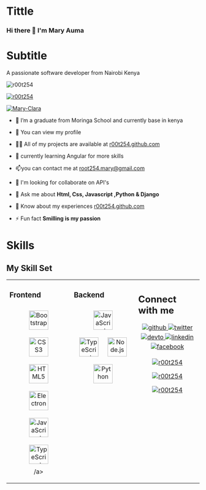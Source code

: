 # Tittle

### Hi there 👋 I'm Mary Auma 

# Subtitle
A passionate software developer  from Nairobi Kenya 

<p align="left"> <img src="https://komarev.com/ghpvc/?username=sheilah-ndiema&label=Profile%20views&color=0e75b6&style=flat" alt="r00t254" /> </p>

<p align="left"> <a href="https://github.com/ryo-ma/github-profile-trophy"><img src="https://github-profile-trophy.vercel.app/?username=r00t254&theme=onedark&title=Repositories,Commit,PullRequest" alt="r00t254" /></a> </p>

<p align="left"> <a href="https://twitter.com/Mary-Clara" target="blank"><img src="https://img.shields.io/twitter/follow/r00t254?logo=twitter&style=for-the-badge" alt="Mary-Clara" /></a> </p>


- 🌱 I’m  a graduate from Moringa School  and currently base in kenya

- 💬 You can view my profile 

- 👨‍💻 All of my projects are available at [r00t254.github.com](r00t254.github.com)

- 🔭 currently learning Angular for more skills

-  📫you can contact me at root254.mary@gmail.com

-  👯 I'm looking for collaborate on  API's 
- 💬 Ask me about **Html, Css, Javascript ,Python & Django**

- 📄 Know about my experiences [r00t254.github.com](r00t254.github.com)

- ⚡ Fun fact **Smilling is my passion**


# Skills

## My Skill Set  
<table><tr><td valign="top" width="33%">



### Frontend  
<div align="center">  
 
<a href="https://getbootstrap.com/docs/3.4/javascript/" target="_blank"><img style="margin: 10px" src="https://profilinator.rishav.dev/skills-assets/bootstrap-plain.svg" alt="Bootstrap" height="50" /></a>  
<a href="https://www.w3schools.com/css/" target="_blank"><img style="margin: 10px" src="https://profilinator.rishav.dev/skills-assets/css3-original-wordmark.svg" alt="CSS3" height="50" /></a>  
<a href="https://en.wikipedia.org/wiki/HTML5" target="_blank"><img style="margin: 10px" src="https://profilinator.rishav.dev/skills-assets/html5-original-wordmark.svg" alt="HTML5" height="50" /></a>  
<a href="https://www.electronjs.org/" target="_blank"><img style="margin: 10px" src="https://profilinator.rishav.dev/skills-assets/electron-original.svg" alt="Electron" height="50" /></a>  
<a href="https://www.javascript.com/" target="_blank"><img style="margin: 10px" src="https://profilinator.rishav.dev/skills-assets/javascript-original.svg" alt="JavaScript" height="50" /></a>  
<a href="https://www.typescriptlang.org/" target="_blank"><img style="margin: 10px" src="https://profilinator.rishav.dev/skills-assets/typescript-original.svg" alt="TypeScript" height="50" /></a>  
/a>  
</div>

</td><td valign="top" width="33%">

### Backend  
<div align="center">  

<a href="https://www.javascript.com/" target="_blank"><img style="margin: 10px" src="https://profilinator.rishav.dev/skills-assets/javascript-original.svg" alt="JavaScript" height="50" /></a>  
<a href="https://www.typescriptlang.org/" target="_blank"><img style="margin: 10px" src="https://profilinator.rishav.dev/skills-assets/typescript-original.svg" alt="TypeScript" height="50" /></a> 
<a href="https://nodejs.org/" target="_blank"><img style="margin: 10px" src="https://profilinator.rishav.dev/skills-assets/nodejs-original-wordmark.svg" alt="Node.js" height="50" /></a>  
<a href="https://www.python.org/" target="_blank"><img style="margin: 10px" src="https://profilinator.rishav.dev/skills-assets/python-original.svg" alt="Python" height="50" /></a>  
</div>

</td><td valign="top" width="33%">



## Connect with me  
<div align="center">
<a href="https://github.com/rishavanand" target="_blank">
<img src=https://img.shields.io/badge/github-%2324292e.svg?&style=for-the-badge&logo=github&logoColor=white alt=github style="margin-bottom: 5px;" />
</a>
<a href="https://twitter.com/iamrishavanand" target="_blank">
<img src=https://img.shields.io/badge/twitter-%2300acee.svg?&style=for-the-badge&logo=twitter&logoColor=white alt=twitter style="margin-bottom: 5px;" />
</a>
<a href="https://dev.to/rishavanand" target="_blank">
<img src=https://img.shields.io/badge/dev.to-%2308090A.svg?&style=for-the-badge&logo=dev.to&logoColor=white alt=devto style="margin-bottom: 5px;" />
</a>
<a href="https://linkedin.com/in/rishavanand" target="_blank">
<img src=https://img.shields.io/badge/linkedin-%231E77B5.svg?&style=for-the-badge&logo=linkedin&logoColor=white alt=linkedin style="margin-bottom: 5px;" />
</a>
<a href="https://www.facebook.com/iamrishavanand" target="_blank">
<img src=https://img.shields.io/badge/facebook-%232E87FB.svg?&style=for-the-badge&logo=facebook&logoColor=white alt=facebook style="margin-bottom: 5px;" />
<p><img src="https://github-readme-stats.vercel.app/api/top-langs?username=r00t254&show_icons=true&locale=en&layout=compact&include_all_commits=true&theme=radical" alt="r00t254" /></p>

<p><img src="https://github-readme-stats.vercel.app/api?username=r00t254&show_icons=true&locale=en&include_all_commits=true&theme=radical" alt="r00t254" /></p>

<p><img src="https://github-readme-streak-stats.herokuapp.com/?user=r00t254&include_all_commits=true&theme=radical" alt="r00t254" /></p>

